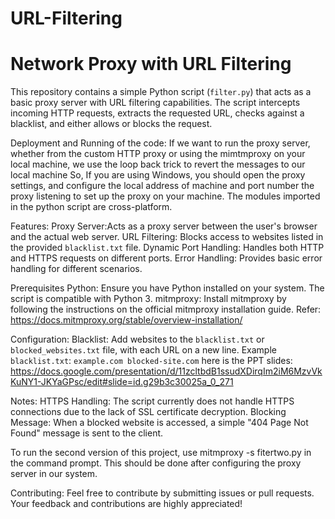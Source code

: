 # URL-Filtering
# Network Proxy with URL Filtering

This repository contains a simple Python script (`filter.py`) that acts as a basic proxy server with URL filtering capabilities. 
The script intercepts incoming HTTP requests, extracts the requested URL, checks against a blacklist, and either allows or blocks the request.


Deployment and Running of the code:
  If we want to run the proxy server, whether from the custom HTTP proxy or using the mimtmproxy on your local machine, we use the loop back trick to revert the messages to our local machine So, If you are using Windows, you should open the proxy settings, and configure the local address of machine and port number the proxy listening to set up the proxy on your machine. The modules imported in the python script are cross-platform.

  
Features:
  Proxy Server:Acts as a proxy server between the user's browser and the actual web server.
  URL Filtering: Blocks access to websites listed in the provided `blacklist.txt` file.
  Dynamic Port Handling: Handles both HTTP and HTTPS requests on different ports.
  Error Handling: Provides basic error handling for different scenarios.


Prerequisites
    Python: Ensure you have Python installed on your system. The script is compatible with Python 3.
    mitmproxy: Install mitmproxy by following the instructions on the official mitmproxy installation guide.
      Refer: https://docs.mitmproxy.org/stable/overview-installation/


Configuration:
  Blacklist: Add websites to the `blacklist.txt` or `blocked_websites.txt` file, with each URL on a new line.
    Example `blacklist.txt`:
    ```
    example.com
    blocked-site.com
    ```
here is the PPT slides: https://docs.google.com/presentation/d/11zcltbdB1ssudXDirqIm2iM6MzvVkKuNY1-JKYaGPsc/edit#slide=id.g29b3c30025a_0_271 
    
Notes:
  HTTPS Handling: The script currently does not handle HTTPS connections due to the lack of SSL certificate decryption.
  Blocking Message: When a blocked website is accessed, a simple "404 Page Not Found" message is sent to the client.
  
To run the second version of this project, use mitmproxy -s fitertwo.py in the command prompt. This should be done after configuring the proxy server in our system.

Contributing:
  Feel free to contribute by submitting issues or pull requests. Your feedback and contributions are highly appreciated!
